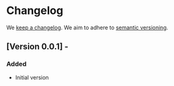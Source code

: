# Changelog
We [keep a changelog](https://keepachangelog.com/en/1.0.0/).
We aim to adhere to [semantic versioning](https://semver.org/spec/v2.0.0.html).

## [Version 0.0.1] -

### Added
* Initial version